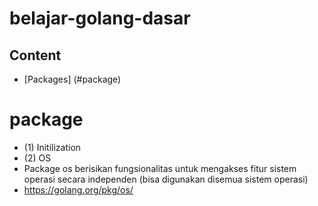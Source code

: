 # belajar-golang-dasar

## Content
- [Packages] (#package)

# package
- (1) Initilization
- (2) OS
- Package os berisikan fungsionalitas untuk mengakses fitur sistem operasi secara independen (bisa digunakan  disemua sistem operasi)
- https://golang.org/pkg/os/

